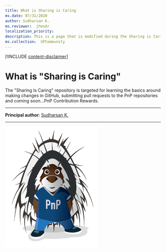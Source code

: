 ```yaml
---
title: What is Sharing is Caring
ms.date: 07/31/2020
author: Sudharsan K.
ms.reviewer:  jhendr
localization_priority: 
description: This is a page that is modified during the Sharing is Caring workshop
ms.collection:  SPCommunity
---
```


[!INCLUDE [content-disclaimer](includes/content-disclaimer.md)]

# What is "Sharing is Caring"

The "Sharing Is Caring" repository is targeted for learning the basics around making changes in GitHub, submitting pull requests to the PnP repositories and coming soon...PnP Contribution Rewards.

---

**Principal author**: [Sudharsan K.](http://www.linkedin.com/in/YourProfileLink)

---

![Parker](./media/sudharsank-what-is-sharing-is-caring/parker.png)
